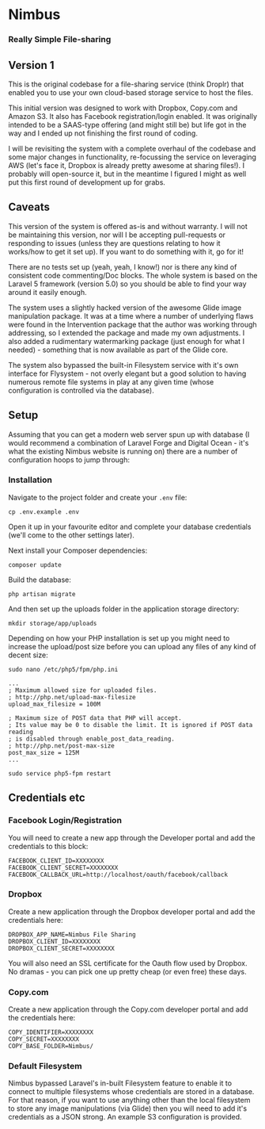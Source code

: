 # Nimbus
### Really Simple File-sharing

## Version 1

This is the original codebase for a file-sharing service (think Droplr) that enabled you to use your own cloud-based storage service to host the files.

This initial version was designed to work with Dropbox, Copy.com and Amazon S3.  It also has Facebook registration/login enabled.  It was originally intended to be a SAAS-type offering (and might still be) but life got in the way and I ended up not finishing the first round of coding.

I will be revisiting the system with a complete overhaul of the codebase and some major changes in functionality, re-focussing the service on leveraging AWS (let's face it, Dropbox is already pretty awesome at sharing files!).  I probably will open-source it, but in the meantime I figured I might as well put this first round of development up for grabs.

## Caveats

This version of the system is offered as-is and without warranty.  I will not be maintaining this version, nor will I be accepting pull-requests or responding to issues (unless they are questions relating to how it works/how to get it set up).  If you want to do something with it, go for it!

There are no tests set up (yeah, yeah, I know!) nor is there any kind of consistent code commenting/Doc blocks.  The whole system is based on the Laravel 5 framework (version 5.0) so you should be able to find your way around it easily enough.

The system uses a slightly hacked version of the awesome Glide image manipulation package.  It was at a time where a number of underlying flaws were found in the Intervention package that the author was working through addressing, so I extended the package and made my own adjustments.  I also added a rudimentary watermarking package (just enough for what I needed) - something that is now available as part of the Glide core.

The system also bypassed the built-in Filesystem service with it's own interface for Flysystem - not overly elegant but a good solution to having numerous remote file systems in play at any given time (whose configuration is controlled via the database).

## Setup

Assuming that you can get a modern web server spun up with database (I would recommend a combination of Laravel Forge and Digital Ocean - it's what the existing Nimbus website is running on) there are a number of configuration hoops to jump through:

### Installation

Navigate to the project folder and create your `.env` file:

`cp .env.example .env`

Open it up in your favourite editor and complete your database credentials (we'll come to the other settings later).

Next install your Composer dependencies:

`composer update`

Build the database:

`php artisan migrate`

And then set up the uploads folder in the application storage directory:

`mkdir storage/app/uploads`

Depending on how your PHP installation is set up you might need to increase the upload/post size before you can upload any files of any kind of decent size:

`sudo nano /etc/php5/fpm/php.ini`

```
...
; Maximum allowed size for uploaded files.
; http://php.net/upload-max-filesize
upload_max_filesize = 100M

; Maximum size of POST data that PHP will accept.
; Its value may be 0 to disable the limit. It is ignored if POST data reading
; is disabled through enable_post_data_reading.
; http://php.net/post-max-size
post_max_size = 125M
...
```

`sudo service php5-fpm restart`


## Credentials etc

### Facebook Login/Registration

You will need to create a new app through the Developer portal and add the credentials to this block:

```
FACEBOOK_CLIENT_ID=XXXXXXXX
FACEBOOK_CLIENT_SECRET=XXXXXXXX
FACEBOOK_CALLBACK_URL=http://localhost/oauth/facebook/callback
```

### Dropbox

Create a new application through the Dropbox developer portal and add the credentials here:

```
DROPBOX_APP_NAME=Nimbus File Sharing
DROPBOX_CLIENT_ID=XXXXXXXX
DROPBOX_CLIENT_SECRET=XXXXXXXX
```

You will also need an SSL certificate for the Oauth flow used by Dropbox.  No dramas - you can pick one up pretty cheap (or even free) these days.

### Copy.com

Create a new application through the Copy.com developer portal and add the credentials here:

```
COPY_IDENTIFIER=XXXXXXXX
COPY_SECRET=XXXXXXXX
COPY_BASE_FOLDER=Nimbus/
```

### Default Filesystem

Nimbus bypassed Laravel's in-built Filesystem feature to enable it to connect to multiple filesystems whose credentials are stored in a database.  For that reason, if you want to use anything other than the local filesystem to store any image manipulations (via Glide) then you will need to add it's credentials as a JSON strong.  An example S3 configuration is provided.
